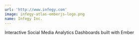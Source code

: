 ```yaml
---
url: 'http://www.infegy.com'
image: infegy-atlas-emberjs-logo.png
name: Infegy Inc.
---
```

Interactive Social Media Analytics Dashboards built with Ember